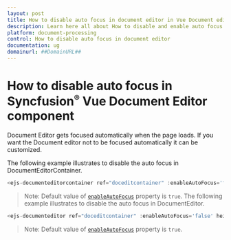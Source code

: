 ```yaml
---
layout: post
title: How to disable auto focus in document editor in Vue Document editor component | Syncfusion
description: Learn here all about How to disable and enable auto focus in document editor in Syncfusion Vue Document editor component of Syncfusion Essential JS 2 and more.
platform: document-processing
control: How to disable auto focus in document editor 
documentation: ug
domainurl: ##DomainURL##
---
```


# How to disable auto focus in Syncfusion<sup style="font-size:70%">&reg;</sup> Vue Document Editor component

Document Editor gets focused automatically when the page loads. If you want the Document editor not to be focused automatically it can be customized.

The following example illustrates to disable the auto focus in DocumentEditorContainer.

```typescript
<ejs-documenteditorcontainer ref="doceditcontainer" :enableAutoFocus='false' height='600px'></ejs-documenteditorcontainer>
```

>Note: Default value of [`enableAutoFocus`](https://ej2.syncfusion.com/vue/documentation/api/document-editor-container#enableautofocus) property is `true`.
The following example illustrates to disable the auto focus in DocumentEditor.

```typescript
<ejs-documenteditor ref="doceditcontainer" :enableAutoFocus='false' height='600px'></ejs-documenteditor>
```

>Note: Default value of [`enableAutoFocus`](https://ej2.syncfusion.com/vue/documentation/api/document-editor#enableautofocus) property is `true`.